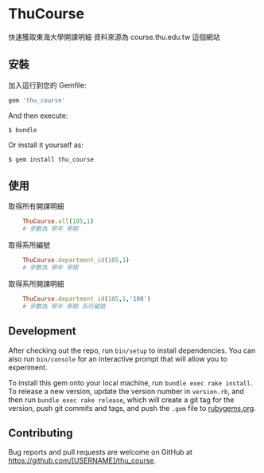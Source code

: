 # ThuCourse

快速獲取東海大學開課明細
資料來源為 course.thu.edu.tw 這個網站

## 安裝

加入這行到您的 Gemfile:

```ruby
gem 'thu_course'
```

And then execute:

    $ bundle

Or install it yourself as:

    $ gem install thu_course

## 使用

取得所有開課明細
```ruby
	ThuCourse.all(105,1)
	# 參數為 學年 學期
```
取得系所編號
```ruby
	ThuCourse.department_id(105,1)
	# 參數為 學年 學期
```
取得系所開課明細
```ruby
	ThuCourse.department_id(105,1,'100')
	# 參數為 學年 學期 系所編號
```


## Development

After checking out the repo, run `bin/setup` to install dependencies. You can also run `bin/console` for an interactive prompt that will allow you to experiment.

To install this gem onto your local machine, run `bundle exec rake install`. To release a new version, update the version number in `version.rb`, and then run `bundle exec rake release`, which will create a git tag for the version, push git commits and tags, and push the `.gem` file to [rubygems.org](https://rubygems.org).

## Contributing

Bug reports and pull requests are welcome on GitHub at https://github.com/[USERNAME]/thu_course.

